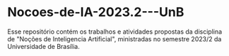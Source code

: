 # Nocoes-de-IA-2023.2---UnB

Esse repositório contém os trabalhos e atividades propostas da disciplina de "Noções de Inteligencia Artificial", ministradas no semestre 2023/2 da Universidade de Brasília.
